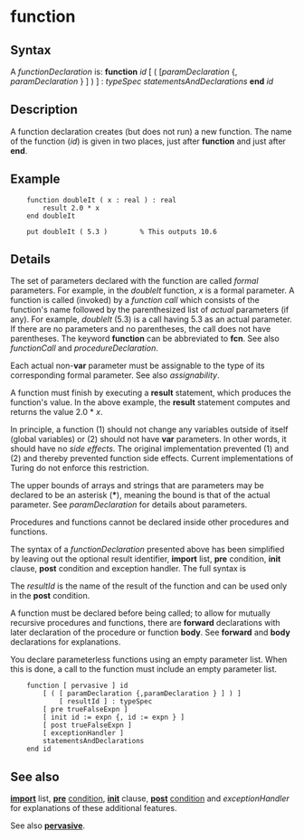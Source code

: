 
# function

## Syntax
A _functionDeclaration_ is:   **function** _id_ [ ( [_paramDeclaration_ {, _paramDeclaration_ } ] ) ]               : _typeSpec_     _statementsAndDeclarations_   **end** _id_

## Description
A function declaration creates (but does not run) a new function. The name of the function (_id_) is given in two places, just after **function** and just after **end**.


## Example


        function doubleIt ( x : real ) : real
            result 2.0 * x
        end doubleIt
        
        put doubleIt ( 5.3 )        % This outputs 10.6
## Details
The set of parameters declared with the function are called _formal_ parameters. For example, in the _doubleIt_ function, _x_ is a formal parameter. A function is called (invoked) by a _function call_ which consists of the function's name followed by the parenthesized list of _actual_ parameters (if any). For example, _doubleIt_ (5.3) is a call having 5.3 as an actual parameter. If there are no parameters and no parentheses, the call does not have parentheses. The keyword **function** can be abbreviated to **fcn**. See also _functionCall_ and _procedureDeclaration_.

Each actual non-**var** parameter must be assignable to the type of its corresponding formal parameter. See also _assignability_.

A function must finish by executing a **result** statement, which produces the function's value. In the above example, the **result** statement computes and returns the value 2.0 * _x_.

In principle, a function (1) should not change any variables outside of itself (global variables) or (2) should not have **var** parameters. In other words, it should have no _side effects_. The original implementation prevented (1) and (2) and thereby prevented function side effects. Current implementations of Turing do not enforce this restriction.

The upper bounds of arrays and strings that are parameters may be declared to be an asterisk (__*__), meaning the bound is that of the actual parameter. See _paramDeclaration_ for details about parameters.

Procedures and functions cannot be declared inside other procedures and functions.

The syntax of a _functionDeclaration_ presented above has been simplified by leaving out the optional result identifier, **import** list, **pre** condition, **init** clause, **post** condition and exception handler. The full syntax is

The _resultId_ is the name of the result of the function and can be used only in the **post** condition.

A function must be declared before being called; to allow for mutually recursive procedures and functions, there are **forward** declarations with later declaration of the procedure or function **body**. See **forward** and **body** declarations for explanations.

You declare parameterless functions using an empty parameter list. When this is done, a call to the function must include an empty parameter list.

        function [ pervasive ] id
            [ ( [ paramDeclaration {,paramDeclaration } ] ) ] 
                [ resultId ] : typeSpec
            [ pre trueFalseExpn ]
            [ init id := expn {, id := expn } ]
            [ post trueFalseExpn ]
            [ exceptionHandler ]
            statementsAndDeclarations
        end id
## See also
**[import](import.html)** list, **[pre](pre.html)** [condition](condition.html), **[init](init.html)** clause, **[post](post.html)** [condition](condition.html) and _exceptionHandler_ for explanations of these additional features.

See also **[pervasive](pervasive.html)**. 

